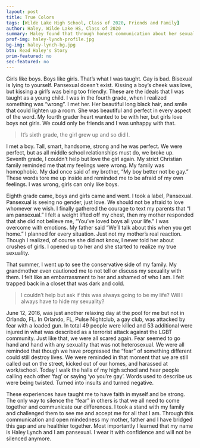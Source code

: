 ```yaml
---
layout: post
title: True Colors
tags: [Wilde Lake High School, Class of 2020, Friends and Family] 
author: Haley, Wilde Lake HS, Class of 2020
summary: Haley found that through honest communication about her sexuality and open mindedness among her loved ones, she was able to let her true colors shine.
prof-img: haley-lynch-profile.jpg
bg-img: haley-lynch-bg.jpg
btn: Read Haley's Story
prim-featured: no
sec-featured: no
---
```


Girls like boys. Boys like girls. That’s what I was taught. Gay is bad. Bisexual is lying to yourself. Pansexual doesn’t exist. Kissing a boy’s cheek was love, but kissing a girl’s was being too friendly. These are the ideals that I was taught as a young child. I was in the fourth grade, when I realized something was “wrong”. I met her. Her beautiful long black hair, and smile that could lighten up a room. She was beautiful and perfect in every aspect of the word. My fourth grader heart wanted to be with her, but girls love boys not girls. We could only be friends and I was unhappy with that. 

> It’s sixth grade, the girl grew up and so did I. 

I met a boy. Tall, smart, handsome, strong and he was perfect. We were perfect, but as all middle school relationships must do, we broke up. Seventh grade, I couldn’t help but love the girl again. My strict Christian family reminded me that my feelings were wrong. My family was homophobic. My dad once said of my brother, “My boy better not be gay.” These words tore me up inside and reminded me to be afraid of my own feelings. I was wrong, girls can only like boys. 

Eighth grade came, boys and girls came and went. I took a label, Pansexual. Pansexual is seeing no gender, just love. We should not be afraid to love whomever we wish. I finally gathered the courage to text my parents that “I am pansexual.” I felt a weight lifted off my chest, then my mother responded that she did not believe me, “You’ve loved boys all your life.” I was overcome with emotions. My father said “We’ll talk about this when you get home.” I planned for every situation. Just not my mother’s real reaction. Though I realized, of course she did not know, I never told her about crushes of girls. I opened up to her and she started to realize my true sexuality. 

That summer, I went up to see the conservative side of my family. My grandmother even cautioned me to not tell or discuss my sexuality with them. I felt like an embarrassment to her and ashamed of who I am. I felt trapped back in a closet that was dark and cold. 

> I couldn’t help but ask if this was always going to be my life? Will I always have to hide my sexuality? 

June 12, 2016, was just another relaxing day at the pool for me but not in Orlando, FL. In Orlando, FL, Pulse Nightclub, a gay club, was attacked by fear with a loaded gun. In total 49 people were killed and 53 additional were injured in what was described as a terrorist attack against the LGBT community. Just like that, we were all scared again. Fear seemed to go hand and hand with any sexuality that was not heterosexual. We were all reminded that though we have progressed the “fear” of something different could still destroy lives. We were reminded in that moment that we are still called out on the street, kicked out of our homes, and harassed at work/school. Today I walk the halls of my high school and hear people calling each other ‘fag’ or saying ‘yo you’re gay’. Words used to describe us were being twisted. Turned into insults and turned negative. 

These experiences have taught me to have faith in myself and be strong. The only way to silence the “fear” in others is that we all need to come together and communicate our differences. I took a stand with my family and challenged them to see me and accept me for all that I am. Through this communication and open mindedness my mother, father and I have bridged this gap and are healthier together. Most importantly I learned that my name is Haley Lynch and I am pansexual. I wear it with confidence and will not be silenced anymore.
